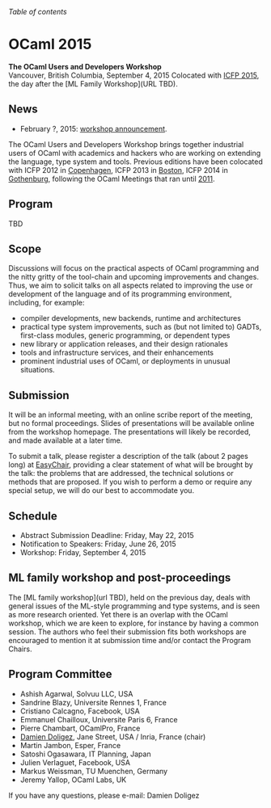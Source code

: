 <!-- ((! set title 2015 !)) -->

*Table of contents*

OCaml 2015
==========

**The OCaml Users and Developers Workshop**  
Vancouver, British Columbia, September 4, 2015
Colocated with [ICFP 2015](http://icfpconference.org/icfp2015/),
the day after the [ML Family Workshop](URL TBD).

News
----

-   February ?, 2015: [workshop announcement](cfp.html). 

The OCaml Users and Developers Workshop brings together industrial users of
OCaml with academics and hackers who are working on extending the language,
type system and tools.
Previous editions have been colocated with ICFP 2012 in
[Copenhagen](http://oud.ocaml.org/2012/), ICFP 2013 in
[Boston](../2013), ICFP 2014 in [Gothenburg](../2014),
following the OCaml Meetings that ran until [2011](../2011).

Program
-------

TBD

Scope
-----

Discussions will focus on the practical aspects of OCaml programming and
the nitty gritty of the tool-chain and upcoming improvements and changes.
Thus, we aim to solicit talks on all aspects related to improving the use
or development of the language and of its programming environment,
including, for example:

- compiler developments, new backends, runtime and architectures
- practical type system improvements, such as (but not limited to) 
 GADTs, first-class modules, generic programming, or dependent types
- new library or application releases, and their design rationales
- tools and infrastructure services, and their enhancements
- prominent industrial uses of OCaml, or deployments in unusual
 situations.

Submission
----------

It will be an informal meeting, with an online scribe report of the
meeting, but no formal proceedings. Slides of presentations will be
available online from the workshop homepage. The presentations will
likely be recorded, and made available at a later time.

To submit a talk, please register a description of the talk (about 2 pages
long) at
[EasyChair](https://www.easychair.org/conferences/?conf=ocaml2015),
providing a clear statement of what will be brought by the talk: the
problems that are addressed, the technical solutions or methods that
are proposed. If you wish to perform a demo or require any special
setup, we will do our best to accommodate you.

Schedule
--------

- Abstract Submission Deadline: Friday, May 22, 2015
- Notification to Speakers: Friday, June 26, 2015
- Workshop: Friday, September 4, 2015

ML family workshop and post-proceedings
---------------------------------------

The [ML family workshop](url TBD), held on
the previous day, deals with general issues
of the ML-style programming and type systems, and is seen as more research
oriented. Yet there is an overlap with the OCaml workshop, which we are
keen to explore, for instance by having a common session.  The authors who
feel their submission fits both workshops are encouraged to mention it at
submission time and/or contact the Program Chairs.

<!-- to be confirmed
As another form of cooperation, combined post-proceedings of selected
papers from the two workshops will be published in the [Electronic
Proceedings in Theoretical Computer Science](http://www.eptcs.org) series. The Program
Committees shall invite interested authors of selected presentations to
expand their abstract for inclusion in the proceedings. The submissions
would be reviewed according to the standards of the publication.
-->

Program Committee
-----------------

- Ashish Agarwal, Solvuu LLC, USA
- Sandrine Blazy, Universite Rennes 1, France
- Cristiano Calcagno, Facebook, USA
- Emmanuel Chailloux, Universite Paris 6, France
- Pierre Chambart, OCamlPro, France
- [Damien Doligez](http://gallium.inria.fr/~doligez/),
     Jane Street, USA / Inria, France  (chair)
- Martin Jambon, Esper, France
- Satoshi Ogasawara, IT Planning, Japan
- Julien Verlaguet, Facebook, USA
- Markus Weissman, TU Muenchen, Germany
- Jeremy Yallop, OCaml Labs, UK

If you have any questions, please e-mail:
Damien Doligez <ocaml2015 AT easychair DOT org>
